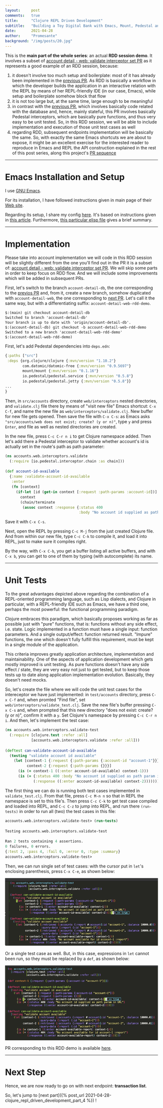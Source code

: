 ```yaml
---
layout:     post
comments:   true
title:      "Clojure REPL Driven Development"
subtitle:   "Building a Toy Digital Bank with Emacs, Mount, Pedestal and Datomic - Part 3"
date:       2021-04-28
author:     "Promesante"
background: "/img/posts/20.jpg"
---
```


This is the **main part of the whole series**: an actual **RDD session demo**. It involves a subset of [account detail - web: validate interceptor set PR](https://github.com/promesante/accounts-api/pull/3/files) as it represents a good example of an RDD session, because:
1. it doesn't involve too much setup and boilerplate: most of it has already been implemented in the [previous PR](https://github.com/promesante/accounts-api/pull/2/files). As RDD is basically a workflow in which the developer builds the application in an interactive relation with the REPL by means of her REPL-friendly IDE (in our case, Emacs), while setup and boilerplate somehow block that flow
2. it is not too large but, at the same time, large enough to be meaningful
3. in contrast with the [previous PR](https://github.com/promesante/accounts-api/pull/2/files), which involves basically code related with the database and, hence, mainly stateful, this PR involves basically Pedestal interceptors, which are basically pure functions, and thus very easy to be unit tested. So, in this RDD session, we will be able to include implementation and execution of those unit test cases as well
4. regarding RDD, subsequent endpoints implementation will be basically the same. So, with exactly the same Emacs shortcuts we are about to expose, it might be an excellent exercise for the interested reader to reproduce in Emacs and REPL the API construction explained in the rest of this post series, along this project's [PR sequence](https://github.com/promesante/accounts-api/pulls?q=is%3Apr+is%3Aclosed)

---
# Emacs Installation and Setup #

I use [GNU Emacs](https://www.gnu.org/software/emacs/).

For its installation, I have followed instructions given in main page of their [Web site](https://www.gnu.org/software/emacs/).

Regarding its setup, I share my config [here](https://github.com/promesante/.emacs.d). It's based on instructions given in [this article](http://fgiasson.com/blog/index.php/2016/06/14/my-optimal-gnu-emacs-settings-for-developing-clojure-revised/). Furthermore, [this particular elisp file](https://github.com/promesante/.emacs.d/blob/master/elisp/clojure.el) gives a brief summary.

---
# Implementation #

Please take into account implementation we will code in this RDD session will be slightly different from the one you'll find out in the PR it is a subset of: [account detail - web: validate interceptor set PR](https://github.com/promesante/accounts-api/pull/3/files). We will skip some parts in order to keep focus on RDD flow. And we will include some improvements which will be added in subsequent PRs.

First, let's switch to the branch `account-detail-db`, the one corresponding to the [previos PR](https://github.com/promesante/accounts-api/pull/2) and, from it, create a new branch, somehow duplicated with `account-detail-web`, the one corresponding to [next PR](https://github.com/promesante/accounts-api/pull/3/files). Let's call it the same way, but with a differentiating suffix: `account-detail-web-rdd-demo`.

```shell
$:(main) git checkout account-detail-db
Switched to branch 'account-detail-db'
Your branch is up to date with 'origin/account-detail-db'.
$:(account-detail-db) git checkout -b account-detail-web-rdd-demo
Switched to a new branch 'account-detail-web-rdd-demo'
$:(account-detail-web-rdd-demo)
```

First, let's add Pedestal dependencies into `deps.edn`:

```clojure
{:paths ["src"]
 :deps {org.clojure/clojure {:mvn/version "1.10.2"}
        com.datomic/datomic-free {:mvn/version "0.9.5697"}
        mount/mount {:mvn/version "0.1.16"}
        io.pedestal/pedestal.service {:mvn/version "0.5.8"}
        io.pedestal/pedestal.jetty {:mvn/version "0.5.8"}}
...
}
```

Then, in `src/accounts` directory, create `web/interceptors` nested directories, and `validate.clj` file there by means of "visit new file" Emacs shortcut: `C-x C-f`, and name the new file as `web/interceptors/validate.clj`. New buffer for new file gets opened. Then save the file with `C-x C-s`: as Emacs asks `"src/accounts/web does not exist; create? (y or n)"`, type `y` and press `Enter`, and file as well as nested directories are created.

In the new file,  press `C-c C-r n i` to get Clojure namespace added. Then let's add there a Pedestal interceptor to validate whether account's id is actually set in the route's path as path parameter:

```clojure
(ns accounts.web.interceptors.validate
  (:require [io.pedestal.interceptor.chain :as chain]))

(def account-id-available
  {:name :validate-account-id-available
   :enter
   (fn [context]
     (if-let [id (get-in context [:request :path-params :account-id])]
       context
       (chain/terminate
        (assoc context :response {:status 400
                                  :body "No account id supplied as path param in URL"}))))})

```
Save it with `C-x C-s`.

Next, open the REPL by pressing `C-c M-j` from the just created Clojure file. And from within our new file, type `C-c C-k` to compile it, and load it into REPL, just to make sure it compiles right.

By the way, with `C-x C-b`, you get a buffer listing all active buffers, and with `C-x b`, you can get to one of them by typing (with autocomplete) its name.

---
# Unit Tests #

To the great advantages depicted above regarding the combination of a REPL-oriented programming language, such as Lisp dialects, and Clojure in particular, with a REPL-friendly IDE such as Emacs, we have a third one, perhaps the most powerful: the functional programming paradigm.

Clojure embraces this paradigm, which basically proposes working as far as possible just with "pure" functions, that is: functions without any side effect, i.e. state. Logic implemented in a function must have a single input: function parameters. And a single output/effect: function returned result. "Impure" functions, the one which doesn't fully fulfill this requirement, must be kept in a single module of the application.

This criteria improves greatly application architecture, implementation and maintainability. One of the aspects of application development which gets mostly improved is unit testing. As pure functions doesn't have any side effect / state, they are very easy not just to get tested, but to keep those tests up to date along application implementation evolution. Basically, they doesn't need mocks.

So, let's create the file where we will code the unit test cases for the intereceptor we have just implemented: in `test/accounts` directory, press `C-x C-f` and, when promted "Find file", set `web/interceptors/validate_test.clj`. Save the new file's buffer pressing `C-x C-s` and, when prompted that this new directory "does not exist: create? (y or n)", confirm it with a `y`. Set Clojure's namespace by pressing `C-c C-r n i`. And then, let's implement the test case:

```clojure
(ns accounts.web.interceptors.validate-test
  (:require [clojure.test :refer :all]
            [accounts.web.interceptors.validate :refer :all]))

(deftest can-validate-account-id-available
  (testing "validate account id available"
    (let [context-1 {:request {:path-params {:account-id "account-1"}}}
          context-2 {:request {:path-params {}}}]
      (is (= context-1 ((:enter account-id-available) context-1)))
      (is (= {:status 400 :body "No account id supplied as path param in URL"}
             (:response ((:enter account-id-available) context-2)))))))
```

The first thing we can do is running both test cases implemented in `validate_test.clj`. From that file, press `C-c M-n n` so that in REPL the namespace is set to this file's. Then press `C-c C-k` to get test case compiled and loaded into REPL, and `C-c C-z` to jump into REPL, and run there `(run-tests)` in order to run all (two) the test cases in this file:

```clojure
accounts.web.interceptors.validate-test> (run-tests)

Testing accounts.web.interceptors.validate-test

Ran 2 tests containing 4 assertions.
0 failures, 0 errors.
{:test 2, :pass 4, :fail 0, :error 0, :type :summary}
accounts.web.interceptors.validate-test> 
```

Then, we can run single set of test cases: with the cursor put in `let`'s enclosing parenthesis, press `C-x C-e`, as shown below:

![test-case](/img/posts/test-case.png)

Or a single test case as well. But, in this case, expressions in `let` cannot been run, so they must be replaced by a `def`, as shown below:

![test-case-2](/img/posts/test-case-2.png)

PR corresponding to this RDD demo is available [here](https://github.com/promesante/accounts-api/pull/19/files).

---
# Next Step #

Hence, we are now ready to go on with next endpoint: **transaction list**.

So, let's jump to [next part]({% post_url 2021-04-28-clojure_repl_driven_development_part_4 %})  !
